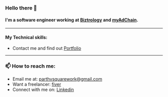 ### Hello there 👋
#### I'm a software engineer working at [Biztrology](https://biz.lokobee.com/) and [myAdChain](https://www.myadchain.com/). 
---
#### **My Technical skills:**
- Contact me and find out [Portfolio](https://parthvanarase.super.site/)
----
### 📫 How to reach me: 
* Email me at: parthvsquarework@gmail.com 
* Want a freelancer: [fiver](https://www.fiverr.com/parth_v)
* Connect with me on: [Linkedin](https://www.linkedin.com/in/parth-v-a58ba6213/)



<!--
**Parthvsquare/Parthvsquare** is a ✨ _special_ ✨ repository because its `README.md` (this file) appears on your GitHub profile.

Here are some ideas to get you started:

- 🔭 I’m currently working on ...
- 🌱 I’m currently learning ...
- 👯 I’m looking to collaborate on ...
- 🤔 I’m looking for help with ...
- 💬 Ask me about ...
- 📫 How to reach me: ...
- 😄 Pronouns: ...
- ⚡ Fun fact: ...
-->

